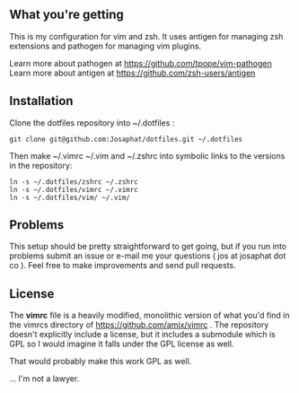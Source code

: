 What you're getting
------------------------------
This is my configuration for vim and zsh.
It uses antigen for managing zsh extensions and pathogen for managing vim plugins.

Learn more about pathogen at https://github.com/tpope/vim-pathogen
Learn more about antigen at https://github.com/zsh-users/antigen

Installation
------------------------------
Clone the dotfiles repository into ~/.dotfiles :

    git clone git@github.com:Josaphat/dotfiles.git ~/.dotfiles

Then make ~/.vimrc ~/.vim and ~/.zshrc into symbolic links to the versions in the repository:

    ln -s ~/.dotfiles/zshrc ~/.zshrc
    ln -s ~/.dotfiles/vimrc ~/.vimrc
    ln -s ~/.dotfiles/vim/ ~/.vim/

Problems
------------------------------
This setup should be pretty straightforward to get going, but if you run into problems submit an issue or e-mail me your questions ( jos at josaphat dot co ).
Feel free to make improvements and send pull requests.

License
------------------------------
The **vimrc** file is a heavily modified, monolithic version of what you'd find in the vimrcs directory of https://github.com/amix/vimrc .
The repository doesn't explicitly include a license, but it includes a submodule which is GPL so I would imagine it falls under the GPL license as well.

That would probably make this work GPL as well.

... I'm not a lawyer.
